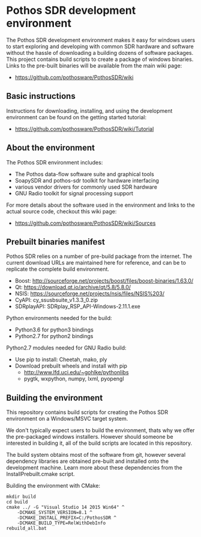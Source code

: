 # Pothos SDR development environment

The Pothos SDR development environment makes it easy for windows users
to start exploring and developing with common SDR hardware and software
without the hassle of downloading a building dozens of software packages.
This project contains build scripts to create a package of windows binaries.
Links to the pre-built binaries will be available from the main wiki page:

* https://github.com/pothosware/PothosSDR/wiki

## Basic instructions

Instructions for downloading, installing,
and using the development environment
can be found on the getting started tutorial:

* https://github.com/pothosware/PothosSDR/wiki/Tutorial

## About the environment

The Pothos SDR environment includes:

* The Pothos data-flow software suite and graphical tools
* SoapySDR and pothos-sdr toolkit for hardware interfacing
* various vendor drivers for commonly used SDR hardware
* GNU Radio toolkit for signal processing support

For more details about the software used in the environment
and links to the actual source code, checkout this wiki page:

* https://github.com/pothosware/PothosSDR/wiki/Sources

## Prebuilt binaries manifest

Pothos SDR relies on a number of pre-build package from the internet.
The current download URLs are maintained here for reference,
and can be to replicate the complete build environment.

* Boost: http://sourceforge.net/projects/boost/files/boost-binaries/1.63.0/
* Qt: https://download.qt.io/archive/qt/5.8/5.8.0/
* NSIS: https://sourceforge.net/projects/nsis/files/NSIS%203/
* CyAPI: cy_ssusbsuite_v1.3.3_0.zip
* SDRplayAPI: SDRplay_RSP_API-Windows-2.11.1.exe

Python environments needed for the build:

* Python3.6 for python3 bindings
* Python2.7 for python2 bindings

Python2.7 modules needed for GNU Radio build:

* Use pip to install: Cheetah, mako, ply
* Download prebuilt wheels and install with pip
  * http://www.lfd.uci.edu/~gohlke/pythonlibs
  * pygtk, wxpython, numpy, lxml, pyopengl

## Building the environment

This repository contains build scripts for creating
the Pothos SDR environment on a Windows/MSVC target system.

We don't typically expect users to build the environment,
thats why we offer the pre-packaged windows installers.
However should someone be interested in building it,
all of the build scripts are located in this repository.

The build system obtains most of the software from git,
however several dependency libraries are obtained pre-built
and installed onto the development machine. Learn more about
these dependencies from the InstallPrebuilt.cmake script.

Building the environment with CMake:

```
mkdir build
cd build
cmake ../ -G "Visual Studio 14 2015 Win64" ^
    -DCMAKE_SYSTEM_VERSION=8.1 ^
    -DCMAKE_INSTALL_PREFIX=C:/PothosSDR ^
    -DCMAKE_BUILD_TYPE=RelWithDebInfo
rebuild_all.bat
```

